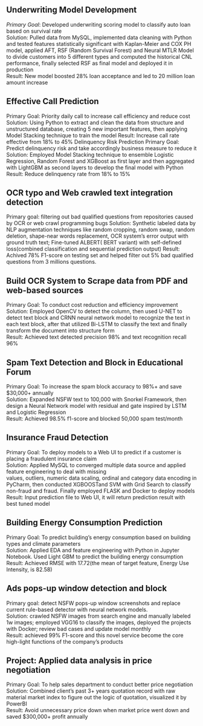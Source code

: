 
## Underwriting Model Development
*Primary Goal*: Developed underwriting scoring model to classify auto loan based on survival rate <br/>
Solution: Pulled data from MySQL, implemented data cleaning with Python and tested features statistically significant with Kaplan-Meier and COX PH model, applied AFT, RSF (Random Survival Forest) and Neural MTLR Model to divide customers into 5 different types and computed the historical CNL performance, finally selected RSF as final model and deployed it in production <br/>
Result: New model boosted 28% loan acceptance and led to 20 million loan amount increase <br/>


## Effective Call Prediction  
Primary Goal: Priority daily call to increase call efficiency and reduce cost
Solution: Using Python to extract and clean the data from structure and unstructured database, creating 5 new important features, then applying Model Stacking technique to train the model
Result: Increase call rate effective from 18% to 45%
 Delinquency Risk Prediction
Primary Goal: Predict delinquency risk and take accordingly business measure to reduce it
Solution: Employed Model Stacking technique to ensemble Logistic Regression, Random Forest and XGBoost as first layer and then aggregated with LightGBM as second layers to develop the final model with Python
Result: Reduce delinquency rate from 18% to 15%


## OCR typo and Web crawled text integration detection
Primary goal: filtering out bad qualified questions from repositories caused by OCR or web crawl programming bugs
Solution: Synthetic labeled data by NLP augmentation techniques like random cropping, random swap, random deletion, shape-near words replacement, OCR system’s error output with ground truth text; Fine-tuned  ALBERT( BERT variant) with self-defined loss(combined classification and sequential prediction output)
Result: Achived 78% F1-score  on testing set and helped filter out 5% bad qualified questions from 3 millions questions.

## Build OCR System to Scrape data from PDF and web-based sources 
Primary Goal: To conduct cost reduction and efficiency improvement <br/>
Solution: Employed OpenCV to detect the column, then used U-NET to detect text block and CRNN neural network model to recognize the text in each text block, after that utilized Bi-LSTM to classify the text and finally transform the document into structure form <br/>
Result: Achieved text detected precision 98% and text recognition recall 96% <br/>

## Spam Text Detection and Block in Educational Forum 
Primary Goal: To increase the spam block accuracy to 98%+ and save $30,000+ annually <br/>
Solution: Expanded NSFW text to 100,000 with Snorkel Framework, then design a Neural Network model with residual and gate inspired by LSTM and Logistic Regression <br/>
Result: Achieved 98.5% f1-score and blocked 50,000 spam test/month <br/>

## Insurance Fraud Detection 
Primary Goal: To deploy models to a Web UI to predict if a customer is placing a fraudulent insurance claim <br/>
Solution: Applied MySQL to converged multiple data source and applied feature engineering to deal with missing <br/>
values, outliers, numeric data scaling, ordinal and category data encoding in PyCharm, then conducted XGBOOSTand SVM with Grid Search to classify non-fraud and fraud. Finally employed FLASK and Docker to deploy models <br/>
Result: Input prediction file to Web UI, it will return prediction result with best tuned model <br/>

## Building Energy Consumption Prediction 
Primary Goal: To predict building’s energy consumption based on building types and climate parameters <br/>
Solution: Applied EDA and feature engineering with Python in Jupyter Notebook. Used Light GBM to predict the building energy consumption <br/>
Result: Achieved RMSE with 17.72(the mean of target feature, Energy Use Intensity, is 82.58) <br/>

## Ads pops-up window detection and block 
Primary goal: detect NSFW pops-up window screenshots and replace current rule-based detector with neural network models. <br/>
Solution: crawled NSFW images from search engine and manually labeled 1w images; employed VGG16 to classify the images, deployed the projects with Docker; review bad cases and update model monthly <br/>
Result: achieved 99% F1-score and this novel service become the core high-light functions of the company’s products <br/>

## Project: Applied data analysis in price negotiation
Primary Goal: To help sales department to conduct better price negotiation <br/>
Solution: Combined client’s past 3+ years quotation record with raw material market index to figure out the logic of quotation, visualized it by PowerBI <br/>
Result: Avoid unnecessary price down when market price went down and saved $300,000+ profit annually <br/>
